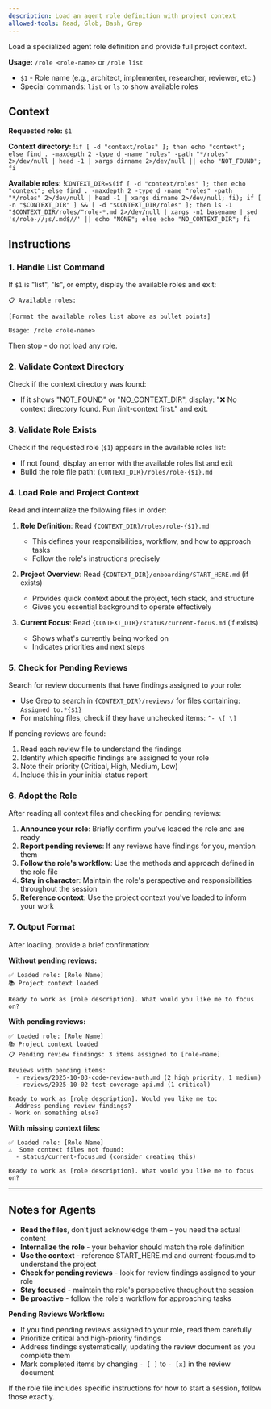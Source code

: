 ```yaml
---
description: Load an agent role definition with project context
allowed-tools: Read, Glob, Bash, Grep
---
```


Load a specialized agent role definition and provide full project context.

**Usage:** `/role <role-name>` or `/role list`
- `$1` - Role name (e.g., architect, implementer, researcher, reviewer, etc.)
- Special commands: `list` or `ls` to show available roles

## Context

**Requested role:** `$1`

**Context directory:** !`if [ -d "context/roles" ]; then echo "context"; else find . -maxdepth 2 -type d -name "roles" -path "*/roles" 2>/dev/null | head -1 | xargs dirname 2>/dev/null || echo "NOT_FOUND"; fi`

**Available roles:** !`CONTEXT_DIR=$(if [ -d "context/roles" ]; then echo "context"; else find . -maxdepth 2 -type d -name "roles" -path "*/roles" 2>/dev/null | head -1 | xargs dirname 2>/dev/null; fi); if [ -n "$CONTEXT_DIR" ] && [ -d "$CONTEXT_DIR/roles" ]; then ls -1 "$CONTEXT_DIR/roles/"role-*.md 2>/dev/null | xargs -n1 basename | sed 's/role-//;s/.md$//' || echo "NONE"; else echo "NO_CONTEXT_DIR"; fi`

## Instructions

### 1. Handle List Command

If `$1` is "list", "ls", or empty, display the available roles and exit:

```
📋 Available roles:

[Format the available roles list above as bullet points]

Usage: /role <role-name>
```

Then stop - do not load any role.

### 2. Validate Context Directory

Check if the context directory was found:
- If it shows "NOT_FOUND" or "NO_CONTEXT_DIR", display: "❌ No context directory found. Run /init-context first." and exit.

### 3. Validate Role Exists

Check if the requested role (`$1`) appears in the available roles list:
- If not found, display an error with the available roles list and exit
- Build the role file path: `{CONTEXT_DIR}/roles/role-{$1}.md`

### 4. Load Role and Project Context

Read and internalize the following files in order:

1. **Role Definition**: Read `{CONTEXT_DIR}/roles/role-{$1}.md`
   - This defines your responsibilities, workflow, and how to approach tasks
   - Follow the role's instructions precisely

2. **Project Overview**: Read `{CONTEXT_DIR}/onboarding/START_HERE.md` (if exists)
   - Provides quick context about the project, tech stack, and structure
   - Gives you essential background to operate effectively

3. **Current Focus**: Read `{CONTEXT_DIR}/status/current-focus.md` (if exists)
   - Shows what's currently being worked on
   - Indicates priorities and next steps

### 5. Check for Pending Reviews

Search for review documents that have findings assigned to your role:
- Use Grep to search in `{CONTEXT_DIR}/reviews/` for files containing: `Assigned to.*{$1}`
- For matching files, check if they have unchecked items: `^- \[ \]`

If pending reviews are found:
1. Read each review file to understand the findings
2. Identify which specific findings are assigned to your role
3. Note their priority (Critical, High, Medium, Low)
4. Include this in your initial status report

### 6. Adopt the Role

After reading all context files and checking for pending reviews:

1. **Announce your role**: Briefly confirm you've loaded the role and are ready
2. **Report pending reviews**: If any reviews have findings for you, mention them
3. **Follow the role's workflow**: Use the methods and approach defined in the role file
4. **Stay in character**: Maintain the role's perspective and responsibilities throughout the session
5. **Reference context**: Use the project context you've loaded to inform your work

### 7. Output Format

After loading, provide a brief confirmation:

**Without pending reviews:**
```
✅ Loaded role: [Role Name]
📚 Project context loaded

Ready to work as [role description]. What would you like me to focus on?
```

**With pending reviews:**
```
✅ Loaded role: [Role Name]
📚 Project context loaded
📋 Pending review findings: 3 items assigned to [role-name]

Reviews with pending items:
  - reviews/2025-10-03-code-review-auth.md (2 high priority, 1 medium)
  - reviews/2025-10-02-test-coverage-api.md (1 critical)

Ready to work as [role description]. Would you like me to:
- Address pending review findings?
- Work on something else?
```

**With missing context files:**
```
✅ Loaded role: [Role Name]
⚠️  Some context files not found:
  - status/current-focus.md (consider creating this)

Ready to work as [role description]. What would you like me to focus on?
```

---

## Notes for Agents

- **Read the files**, don't just acknowledge them - you need the actual content
- **Internalize the role** - your behavior should match the role definition
- **Use the context** - reference START_HERE.md and current-focus.md to understand the project
- **Check for pending reviews** - look for review findings assigned to your role
- **Stay focused** - maintain the role's perspective throughout the session
- **Be proactive** - follow the role's workflow for approaching tasks

**Pending Reviews Workflow:**
- If you find pending reviews assigned to your role, read them carefully
- Prioritize critical and high-priority findings
- Address findings systematically, updating the review document as you complete them
- Mark completed items by changing `- [ ]` to `- [x]` in the review document

If the role file includes specific instructions for how to start a session, follow those exactly.
